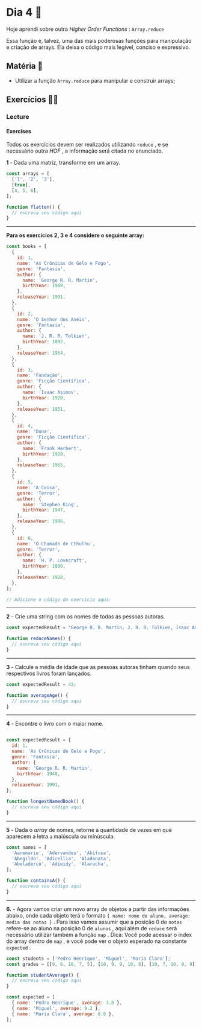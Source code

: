 # Dia 4 :rocket:
Hoje aprendi sobre outra  _Higher Order Functions_ :  `Array.reduce`

Essa função é, talvez, uma das mais poderosas funções para manipulação e criação de arrays. Ela deixa o código mais legível, conciso e expressivo.
## Matéria :book:
-   Utilizar a função  `Array.reduce`  para manipular e construir arrays;

## Exercícios :man_technologist:

### Lecture

#### Exercises
Todos os exercícios devem ser realizados utilizando  `reduce`  , e se necessário outra  _HOF_ , a informação será citada no enunciado.

**1** - Dada uma matriz, transforme em um array.

```javascript
const arrays = [
  ['1', '2', '3'],
  [true],
  [4, 5, 6],
];

function flatten() {
  // escreva seu código aqui
}
```

----------

**Para os exercícios 2, 3 e 4 considere o seguinte array:**

```javascript
const books = [
  {
    id: 1,
    name: 'As Crônicas de Gelo e Fogo',
    genre: 'Fantasia',
    author: {
      name: 'George R. R. Martin',
      birthYear: 1948,
    },
    releaseYear: 1991,
  },
  {
    id: 2,
    name: 'O Senhor dos Anéis',
    genre: 'Fantasia',
    author: {
      name: 'J. R. R. Tolkien',
      birthYear: 1892,
    },
    releaseYear: 1954,
  },
  {
    id: 3,
    name: 'Fundação',
    genre: 'Ficção Científica',
    author: {
      name: 'Isaac Asimov',
      birthYear: 1920,
    },
    releaseYear: 1951,
  },
  {
    id: 4,
    name: 'Duna',
    genre: 'Ficção Científica',
    author: {
      name: 'Frank Herbert',
      birthYear: 1920,
    },
    releaseYear: 1965,
  },
  {
    id: 5,
    name: 'A Coisa',
    genre: 'Terror',
    author: {
      name: 'Stephen King',
      birthYear: 1947,
    },
    releaseYear: 1986,
  },
  {
    id: 6,
    name: 'O Chamado de Cthulhu',
    genre: 'Terror',
    author: {
      name: 'H. P. Lovecraft',
      birthYear: 1890,
    },
    releaseYear: 1928,
  },
];

// Adicione o código do exercício aqui:
```

----------

**2** - Crie uma string com os nomes de todas as pessoas autoras.

```javascript
const expectedResult = "George R. R. Martin, J. R. R. Tolkien, Isaac Asimov, Frank Herbert, Stephen King, H. P. Lovecraft.";

function reduceNames() {
  // escreva seu código aqui
}
```

----------

**3** - Calcule a média de idade que as pessoas autoras tinham quando seus respectivos livros foram lançados.

```javascript
const expectedResult = 43;

function averageAge() {
  // escreva seu código aqui
}
```

----------

**4** - Encontre o livro com o maior nome.

```javascript

const expectedResult = {
  id: 1,
  name: 'As Crônicas de Gelo e Fogo',
  genre: 'Fantasia',
  author: {
    name: 'George R. R. Martin',
    birthYear: 1948,
  },
  releaseYear: 1991,
};

function longestNamedBook() {
  // escreva seu código aqui
}
```

----------

**5** - Dada o  _array_ de nomes, retorne a quantidade de vezes em que aparecem a letra  `a`  maiúscula ou minúscula.

```javascript
const names = [
  'Aanemarie', 'Adervandes', 'Akifusa',
  'Abegildo', 'Adicellia', 'Aladonata',
  'Abeladerco', 'Adieidy', 'Alarucha',
];

function containsA() {
  // escreva seu código aqui
}
```

----------

**6.** - Agora vamos criar um novo array de objetos a partir das informações abaixo, onde cada objeto terá o formato  `{ name: nome do aluno, average: media das notas }`  . Para isso vamos assumir que a posição 0 de  `notas`  refere-se ao aluno na posição 0 de  `alunos`  , aqui além de  `reduce`  será necessário utilizar também a função  `map`  . Dica: Você pode acessar o index do array dentro de  `map`  , e você pode ver o objeto esperado na constante  `expected`  .

```javascript
const students = ['Pedro Henrique', 'Miguel', 'Maria Clara'];
const grades = [[9, 8, 10, 7, 5], [10, 9, 9, 10, 8], [10, 7, 10, 8, 9]];

function studentAverage() {
  // escreva seu código aqui
}

const expected = [
  { name: 'Pedro Henrique', average: 7.8 },
  { name: 'Miguel', average: 9.2 },
  { name: 'Maria Clara', average: 8.8 },
];
```